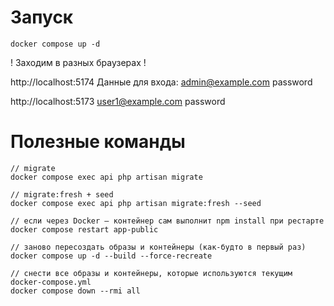 # Запуск

```
docker compose up -d
```

! Заходим в разных браузерах !

http://localhost:5174
Данные для входа:
admin@example.com
password

http://localhost:5173
user1@example.com
password

# Полезные команды

```
// migrate
docker compose exec api php artisan migrate

// migrate:fresh + seed
docker compose exec api php artisan migrate:fresh --seed

// если через Docker — контейнер сам выполнит npm install при рестарте
docker compose restart app-public

// заново пересоздать образы и контейнеры (как-будто в первый раз)
docker compose up -d --build --force-recreate

// снести все образы и контейнеры, которые используются текущим docker-compose.yml
docker compose down --rmi all
```
